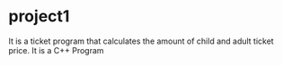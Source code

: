 # project1
It is a ticket program that calculates the amount of child and adult ticket price.
It is a C++ Program
